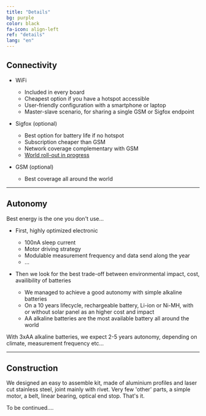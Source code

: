 ```yaml
---
title: "Details"
bg: purple
color: black
fa-icon: align-left
ref: "details"
lang: "en"
---
```



## Connectivity

- WiFi
  * Included in every board
  * Cheapest option if you have a hotspot accessible
  * User-friendly configuration with a smartphone or laptop
  * Master-slave scenario, for sharing a single GSM or Sigfox endpoint

- Sigfox (optional)
  * Best option for battery life if no hotspot
  * Subscription cheaper than GSM
  * Network coverage complementary with GSM
  * [World roll-out in progress](https://www.sigfox.com/en/coverage)

- GSM (optional)
  * Best coverage all around the world

-------------------------
  
## Autonomy

Best energy is the one you don't use...

- First, highly optimized electronic
  * 100nA sleep current
  * Motor driving strategy
  * Modulable measurement frequency and data send along the year
  * ...

- Then we look for the best trade-off between environmental impact, cost, availibility of batteries
  * We managed to achieve a good autonomy with simple alkaline batteries
  * On a 10 years lifecycle, rechargeable battery, Li-ion or Ni-MH, with or without solar panel as an higher cost and impact
  * AA alkaline batteries are the most available battery all around the world

With 3xAA alkaline batteries, we expect 2-5 years autonomy, depending on climate, measurement frequency etc...

-------------------------

## Construction

We designed an easy to assemble kit, made of aluminium profiles and laser cut stainless steel, joint mainly with rivet.
Very few 'other' parts, a simple motor, a belt, linear bearing, optical end stop. That's it.



To be continued....
